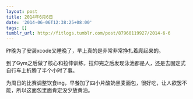 ```yaml
---
layout: post
title: 2014年6月6日
date: '2014-06-06T12:38:25+08:00'
tags: []
tumblr_url: http://fitlogs.tumblr.com/post/87960119927/2014-6-6
---
```

昨晚为了安装xcode又睡晚了，早上真的是非常非常挣扎着爬起来的。

到了Gym之后做了核心和拉伸训练，拉伸完之后发现泳池都是人，还是去固定式自行车上折腾了半个小时了事。

为周日的比赛调整饮食ing，早餐加了四小片酸奶黑麦面包，很好吃，让人欲罢不能，所以这面包里面肯定没少放黄油。
